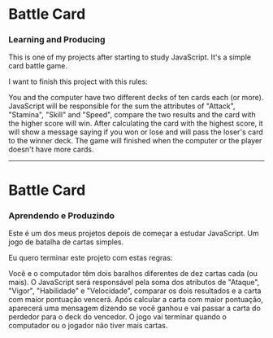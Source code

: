 # Battle Card
### Learning and Producing

This is one of my projects after starting to study JavaScript. It's a simple card battle game.

I want to finish this project with this rules:

You and the computer have two different decks of ten cards each (or more). JavaScript will be responsible for the sum the attributes of "Attack", "Stamina", "Skill" and "Speed", compare the two results and the card with the higher score will win. After calculating the card with the highest score, it will show a message saying if you won or lose and will pass the loser's card to the winner deck. The game will finished when the computer or the player doesn't have more cards. 


_________________________________________________________________________________________________________________________________________________________________________


# Battle Card
### Aprendendo e Produzindo

Este é um dos meus projetos depois de começar a estudar JavaScript. Um jogo de batalha de cartas simples.

Eu quero terminar este projeto com estas regras:

Você e o computador têm dois baralhos diferentes de dez cartas cada (ou mais). O JavaScript será responsável pela soma dos atributos de "Ataque", "Vigor", "Habilidade" e "Velocidade", comparar os dois resultados e a carta com maior pontuação vencerá. Após calcular a carta com maior pontuação, aparecerá uma mensagem dizendo se você
ganhou e vai passar a carta do perdedor para o deck do vencedor. O jogo vai terminar quando o computador ou o jogador não tiver mais cartas.

